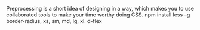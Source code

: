 Preprocessing is a short idea of designing in a way, which makes you to use collaborated tools to make your time worthy doing CSS.
npm install less –g
border-radius,
xs, sm, md, lg, xl.
d-flex
